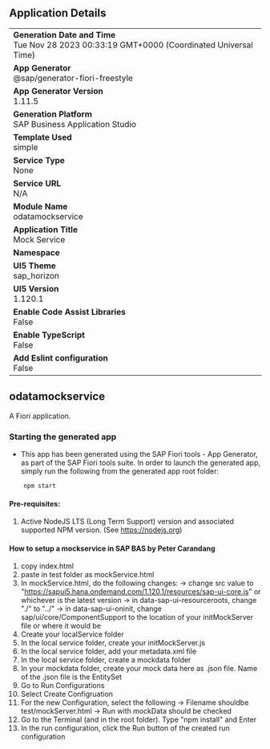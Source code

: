 ## Application Details
|               |
| ------------- |
|**Generation Date and Time**<br>Tue Nov 28 2023 00:33:19 GMT+0000 (Coordinated Universal Time)|
|**App Generator**<br>@sap/generator-fiori-freestyle|
|**App Generator Version**<br>1.11.5|
|**Generation Platform**<br>SAP Business Application Studio|
|**Template Used**<br>simple|
|**Service Type**<br>None|
|**Service URL**<br>N/A
|**Module Name**<br>odatamockservice|
|**Application Title**<br>Mock Service|
|**Namespace**<br>|
|**UI5 Theme**<br>sap_horizon|
|**UI5 Version**<br>1.120.1|
|**Enable Code Assist Libraries**<br>False|
|**Enable TypeScript**<br>False|
|**Add Eslint configuration**<br>False|

## odatamockservice

A Fiori application.

### Starting the generated app

-   This app has been generated using the SAP Fiori tools - App Generator, as part of the SAP Fiori tools suite.  In order to launch the generated app, simply run the following from the generated app root folder:

```
    npm start
```

#### Pre-requisites:

1. Active NodeJS LTS (Long Term Support) version and associated supported NPM version.  (See https://nodejs.org)

#### How to setup a mockservice in SAP BAS by Peter Carandang

1) copy index.html
2) paste in test folder as mockService.html
3) In mockService.html, do the following changes:
-> change src value to "https://sapui5.hana.ondemand.com/1.120.1/resources/sap-ui-core.js" or whichever is the latest version
-> in data-sap-ui-resourceroots, change "./" to "../"
-> in data-sap-ui-oninit, change sap/ui/core/ComponentSupport to the location of your initMockServer file or where it would be
4) Create your localService folder
5) In the local service folder, create your initMockServer.js
6) In the local service folder, add your metadata.xml file
7) In the local service folder, create a mockdata folder
8) In your mockdata folder, create your mock data here as .json file. Name of the .json file is the EntitySet
9) Go to Run Configurations
10) Select Create Configruation
11) For the new Configuration, select the following
-> Filename shouldbe test/mockServer.html
-> Run with mockData should be checked
12) Go to the Terminal (and in the root folder). Type "npm install" and Enter
13) In the run configuration, click the Run button of the created run configuration



